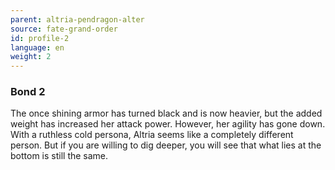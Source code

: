 ```yaml
---
parent: altria-pendragon-alter
source: fate-grand-order
id: profile-2
language: en
weight: 2
---
```


### Bond 2

The once shining armor has turned black and is now heavier, but the added weight has increased her attack power.
However, her agility has gone down. 
With a ruthless cold persona, Altria seems like a completely different person. But if you are willing to dig deeper, you will see that what lies at the bottom is still the same.
